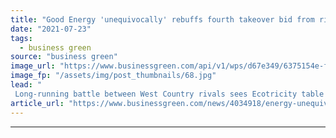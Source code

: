 ```yaml
---
title: "Good Energy 'unequivocally' rebuffs fourth takeover bid from rival Ecotricity"
date: "2021-07-23"
tags: 
  - business green
source: "business green"
image_url: "https://www.businessgreen.com/api/v1/wps/d67e349/6375154e-f9b8-4ca7-90d0-78affe481e8f/3/good-energy-delabole-wind-farm-185x114.jpg"
image_fp: "/assets/img/post_thumbnails/68.jpg"
lead: "
 Long-running battle between West Country rivals sees Ecotricity table bid valuing Good Energy at almost £60m ..."
article_url: "https://www.businessgreen.com/news/4034918/energy-unequivocally-rebuffs-fourth-takeover-bid-rival-ecotricity"
---
```


---
